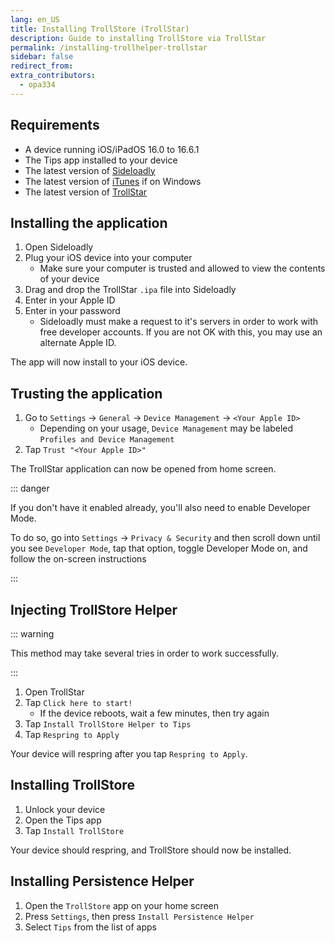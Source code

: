 ```yaml
---
lang: en_US
title: Installing TrollStore (TrollStar)
description: Guide to installing TrollStore via TrollStar
permalink: /installing-trollhelper-trollstar
sidebar: false
redirect_from:
extra_contributors:
  - opa334
---
```


## Requirements

- A device running iOS/iPadOS 16.0 to 16.6.1
- The Tips app installed to your device
- The latest version of [Sideloadly](https://sideloadly.io/)
- The latest version of [iTunes](https://www.apple.com/itunes/download/win32) if on Windows
- The latest version of [TrollStar](https://github.com/34306/TrollStar/releases/latest)

## Installing the application

1. Open Sideloadly
1. Plug your iOS device into your computer
    - Make sure your computer is trusted and allowed to view the contents of your device
1. Drag and drop the TrollStar `.ipa` file into Sideloadly
1. Enter in your Apple ID
1. Enter in your password
    - Sideloadly must make a request to it's servers in order to work with free developer accounts. If you are not OK with this, you may use an alternate Apple ID.

The app will now install to your iOS device.

## Trusting the application

1. Go to `Settings` -> `General` -> `Device Management` -> `<Your Apple ID>`
    - Depending on your usage, `Device Management` may be labeled `Profiles and Device Management`
1. Tap `Trust "<Your Apple ID>"`

The TrollStar application can now be opened from home screen.

::: danger

If you don't have it enabled already, you'll also need to enable Developer Mode.

To do so, go into `Settings` -> `Privacy & Security` and then scroll down until you see `Developer Mode`, tap that option, toggle Developer Mode on, and follow the on-screen instructions

:::

## Injecting TrollStore Helper

::: warning

This method may take several tries in order to work successfully.

:::

1. Open TrollStar
1. Tap `Click here to start!`
    - If the device reboots, wait a few minutes, then try again
1. Tap `Install TrollStore Helper to Tips`
1. Tap `Respring to Apply`

Your device will respring after you tap `Respring to Apply`.

## Installing TrollStore

1. Unlock your device
1. Open the Tips app
1. Tap `Install TrollStore`

Your device should respring, and TrollStore should now be installed.

## Installing Persistence Helper

1. Open the `TrollStore` app on your home screen
1. Press `Settings`, then press `Install Persistence Helper`
1. Select `Tips` from the list of apps